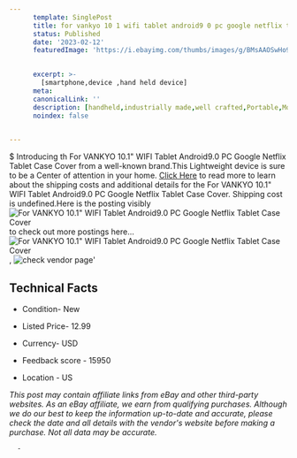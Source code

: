 ```yaml
---
      template: SinglePost
      title: for vankyo 10 1 wifi tablet android9 0 pc google netflix tablet case cover
      status: Published
      date: '2023-02-12'
      featuredImage: 'https://i.ebayimg.com/thumbs/images/g/BMsAAOSwHo9jwL~n/s-l225.jpg'
       

      excerpt: >-
        [smartphone,device ,hand held device]
      meta:
      canonicalLink: ''
      description: [handheld,industrially made,well crafted,Portable,Mobile,Compact,Convenient,Lightweight,Maneuverable,Man-portable,Miniature,Carriable,Hand-held,Light,Holdable,Transportable,Mobile device,Pocket-sized,On-the-go,Wireless,Cordless,Compact size,Convenient size, smartphone,device ,hand held device]
      noindex: false
      

---
```

$
      Introducing th For VANKYO 10.1" WIFI Tablet Android9.0 PC Google Netflix Tablet Case Cover from a well-known brand.This Lightweight device  is sure to be a Center of attention  in your home. [Click Here](https://www.ebay.com/itm/225251489290?hash=item347208f60a%3Ag%3ABMsAAOSwHo9jwL%7En&mkevt=1&mkcid=1&mkrid=711-53200-19255-0&campid=%253CePNCampaignId%253E&customid=%253CreferenceId%253E&toolid=10049) to read more to learn about the shipping costs and additional details for the For VANKYO 10.1" WIFI Tablet Android9.0 PC Google Netflix Tablet Case Cover. Shipping cost is undefined.Here is the posting visibly ![For VANKYO 10.1" WIFI Tablet Android9.0 PC Google Netflix Tablet Case Cover](https://i.ebayimg.com/thumbs/images/g/BMsAAOSwHo9jwL~n/s-l225.jpg) to check out more postings here... ![For VANKYO 10.1" WIFI Tablet Android9.0 PC Google Netflix Tablet Case Cover](https://i.ebayimg.com/images/g/BMsAAOSwHo9jwL~n/s-l1200.jpg), ![check vendor page](https://origin-galleryplus.ebayimg.com/ws/web/225251489290_2_0_1/225x225.jpg,https://origin-galleryplus.ebayimg.com/ws/web/225251489290_3_0_1/225x225.jpg,https://origin-galleryplus.ebayimg.com/ws/web/225251489290_4_0_1/225x225.jpg,https://origin-galleryplus.ebayimg.com/ws/web/225251489290_5_0_1/225x225.jpg,https://origin-galleryplus.ebayimg.com/ws/web/225251489290_6_0_1/225x225.jpg,https://origin-galleryplus.ebayimg.com/ws/web/225251489290_7_0_1/225x225.jpg,https://origin-galleryplus.ebayimg.com/ws/web/225251489290_8_0_1/225x225.jpg,https://origin-galleryplus.ebayimg.com/ws/web/225251489290_9_0_1/225x225.jpg)'

      

 ## Technical Facts 



     
      

 - Condition- New 


      

 - Listed Price- 12.99 


      

 - Currency- USD 


      

 - Feedback score - 15950 


      

 - Location - US 


      
      

 *_This post may contain affiliate links from eBay and other third-party websites. As an eBay affiliate, we earn from qualifying purchases. Although we do our best to keep the information up-to-date and accurate, please check the date and all details with the vendor's website before making a purchase. Not all data may be accurate._*




      -

